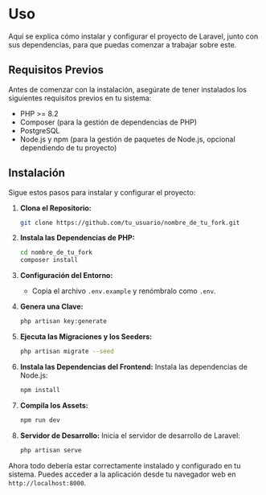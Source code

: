 
# Uso

Aquí se explica cómo instalar y configurar el proyecto de Laravel, junto con sus dependencias, para que puedas comenzar a trabajar sobre este.

## Requisitos Previos

Antes de comenzar con la instalación, asegúrate de tener instalados los siguientes requisitos previos en tu sistema:

- PHP >= 8.2
- Composer (para la gestión de dependencias de PHP)
- PostgreSQL
- Node.js y npm (para la gestión de paquetes de Node.js, opcional dependiendo de tu proyecto)

## Instalación

Sigue estos pasos para instalar y configurar el proyecto:

1. **Clona el Repositorio:**
   ```bash
   git clone https://github.com/tu_usuario/nombre_de_tu_fork.git
   ```

2. **Instala las Dependencias de PHP:**
   ```bash
   cd nombre_de_tu_fork
   composer install
   ```

3. **Configuración del Entorno:**
   - Copia el archivo `.env.example` y renómbralo como `.env`.

4. **Genera una Clave:**
   ```bash
   php artisan key:generate
   ```

5. **Ejecuta las Migraciones y los Seeders:**
   ```bash
   php artisan migrate --seed
   ```

6. **Instala las Dependencias del Frontend:**
   Instala las dependencias de Node.js:
   ```bash
   npm install
   ```

7. **Compila los Assets:**
   ```bash
   npm run dev
   ```

8. **Servidor de Desarrollo:**
   Inicia el servidor de desarrollo de Laravel:
   ```bash
   php artisan serve
   ```

Ahora todo debería estar correctamente instalado y configurado en tu sistema. Puedes acceder a la aplicación desde tu navegador web en `http://localhost:8000`.
